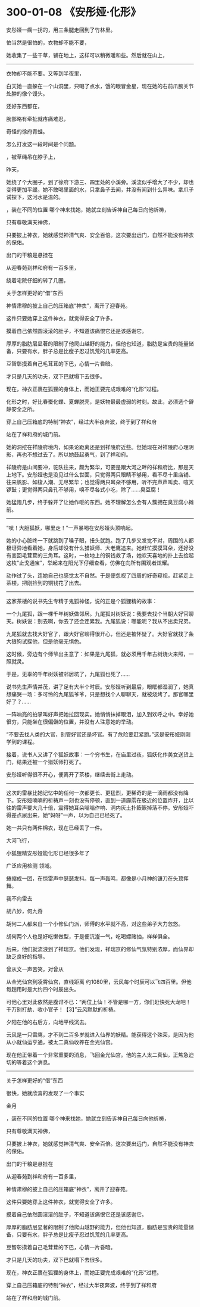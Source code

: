 # 300-01-08 《安彤娅·化形》

安彤娅一瘸一拐的，用三条腿走回到了竹林里。

怕当然是很怕的，衣物却不能不要，



她收集了一些干草，铺在地上，这样可以稍微暖和些。然后就在山上，


***

衣物却不能不要。又等到半夜里，


白天她一直躲在一个山洞里，只喝了点水，饿的眼冒金星，现在她的右前爪腕关节处肿的像个馒头。

还好东西都在，



腕部略有牵扯就疼痛难忍，

奇怪的徐府青蛙。


怎么打发这一段时间是个问题。



，被草绳吊在脖子上，

昨天，


她绕了个大圈子，到了徐府下游三、四里处的小溪旁。溪流似乎增大了不少，却也变得更加平缓。她不敢喝里面的水，只拿鼻子去闻，并没有闻到什么异味。拿爪子试探下，这河水是温的。



，装在不同的位置
哪个神来找她，她就立刻告诉神自己每日向他祈祷，

只有尊敬满天神佛，

只要披上神衣，她就感觉神清气爽、安全百倍。这次要出远门，自然不能没有神衣的保佑。



出门的干粮是悬挂在

从迎春苑到祥和府有一百多里，

绕着宅院仔细的转了几圈，

关于怎样更好的“借”东西

神情肃穆的披上自己的压箱底“神衣”，离开了迎春苑。

这件只要她穿上这件神衣，就觉得安全了许多。

摸着自己依然圆滚滚的肚子，不知道该痛恨它还是该感谢它。

厚厚的脂肪层显著的限制了他爬山越野的能力，但他也知道，脂肪是宝贵的能量储备，只要有水，胖子总是比瘦子忍过饥荒的几率更高。

豆智彰摸着自己毛茸茸的下巴，心情一片昏暗。

才只是几天的功夫，双下巴就塌下去很多。

现在，神衣正裹在狐狸的身体上，而她正要完成艰难的“化形”过程。

化形之时，好比春蚕化蝶、夏蝉脱壳，是妖物最最虚弱的时刻。故此，必须选个僻静安全之所。


穿上自己压箱底的特制“神衣”，经过大半夜奔波，终于到了祥和府


站在了祥和府的城门前。

她的洞挖在祥陵府境内，如果论距离还是到祥陵府近些。但她现在对祥陵府心理阴影，再也不想过去了。所以她鼓起勇气，到了祥和府。

祥陵府是山间要冲，驼队往来，颇为繁华，可要是跟大河之畔的祥和府比，那是天上地下。安彤娅也是没见过什么世面，只觉得两只眼睛不够用，看不尽十里店铺、往来帆影、如梭人潮、无尽繁华；也觉得两只耳朵不够用，听不完声声叫卖、喧天锣鼓；更觉得两只鼻孔不够用，嗅不尽各式小吃，除了……臭豆腐！

她猛跑几步，终于躲开了让她作呕的东西。她不理解怎么会有人簇拥在臭豆腐小摊前。

***

“呔！大胆狐妖，哪里走！”一声暴喝在安彤娅头顶响起。

她的小心脏咚一下就跳到了嗓子眼，扭头就跑。跑了几步又发觉不对，周围的人都极讶异地看着她，身后却没有什么猎妖师、大老鹰追来。她赶忙摸摸耳朵，还好没有变回毛茸茸的三角耳。这时，一枚地上的铜钱救了场，她欢天喜地的扑上去捡起这枚“止戈通宝”，举起来在阳光下仔细查看，仿佛在向所有围观者炫耀。

动作过了头，连她自己也感觉太不自然。于是便忽视了四周的好奇窥视，赶紧走上茶楼，把刚捡到的铜钱花了出去。

***

这家茶楼的说书先生专精于鬼狐神怪，说的正是个狐狸精的故事：

一个九尾狐，跟一棵千年树妖做邻居。九尾狐对树妖说：我要去找个当朝大好官聊天。树妖说：别去啊，你去了还会连累我。九尾狐说：哪能呢？我从不出卖兄弟。

九尾狐就去找大好官了，跟大好官聊得很开心，但还是被怀疑了。大好官就找了条大狼狗试探他，但是他毫无惧色。

这时候，旁边有个师爷出主意了：如果是九尾狐，就必须用千年古树烧火来照，一照就灵。

于是，无辜的千年树妖被邻居坑了，九尾狐也死了……

说书先生声情并茂，讲了足有大半个时辰。安彤娅听到最后，眼眶都湿润了，她真想痛哭一场：多可怜的九尾狐爷爷，只是想找个人聊聊天，就被烧烤了。那官哪里好了？……

一阵响亮的拍掌叫好声把她拉回现实。她悄悄抹掉眼泪，加入到欢呼之中。幸好她很穷，只能坐在很偏僻的位置，并没有人注意她的举动。

“不要去找人类的大官，别管好官还是坏官。有了危险要赶紧跑。”这是安彤娅刚刚学到的课程。

接着，说书人又讲了个狐妖故事：一个穷书生，在庙里过夜，狐妖化作美女送货上门，结果还被一个猎妖师打死了。

安彤娅听得很不开心，便离开了茶楼，继续去街上走动。

***



这次的雷暴比她记忆中的任何一次都更长、更猛烈，更稀奇的是一滴雨都没有降下。安彤娅喃喃的祈祷声一刻也没有停顿，直到一道霹雳在极近的位置炸开，比以往的雷声要大几十倍，震得她耳朵嗡嗡作响、洞内灰土扑簌簌掉落不停。安彤娅吓得差点尿出来，她“妈呀”一声，以为自己已经死了。

她一共只有两件棉衣，现在已经丢了一件。

大河飞行，





小狐狸精安彤娅能化形已经很多年了



广泛应用检测
领域。



蜷缩成一团，在惊雷声中瑟瑟发抖。每一声轰鸣，都像是小月神的镰刀在头顶挥舞。





我不向雷去

胡八妙，何九奇

胡何二人都来自一个小修仙门派，师傅的水平就不高，对这些弟子大力忽悠。

胡何两个人也是好吃懒做型，于是便沆瀣一气，吃喝嫖赌抽，样样俱全。

后来，他们就流浪到了祥瑞京。他们发现，祥瑞京的修仙气氛特别浓厚，而仙界却缺乏良好的指导。








曾从文一声苦笑，对曾从

从金光仙宫到凌霄仙宫，直线距离
约1080里，云风每个时辰可以飞四百里。但他每趟用时是大约四个时辰出头。


可他心里对此依然是腹诽不已：“两位上仙！不管是哪一方，你们赶快死大龙吧！千万别打劫、收小官子！【3】”云风默默的祈祷。




夕阳在他的右后方，向地平线沉去。

云风是一只雷鹰，才不到二百多岁就进入仙界的妖精。能获得这个殊荣，是因为他从小就仙运亨通，被太二真仙收养在金光仙宫。

现在他正带着一个非常重要的消息，飞回金光仙宫。他的主人太二真仙，正焦急迫切的等着这个消息。

***




关于怎样更好的“借”东西

很快，她就欣喜的发现了一个事实

金月

，装在不同的位置
哪个神来找她，她就立刻告诉神自己每日向他祈祷，

只有尊敬满天神佛，

只要披上神衣，她就感觉神清气爽、安全百倍。这次要出远门，自然不能没有神衣的保佑。



出门的干粮是悬挂在

从迎春苑到祥和府有一百多里，

神情肃穆的披上自己的压箱底“神衣”，离开了迎春苑。

这件只要她穿上这件神衣，就觉得安全了许多。

摸着自己依然圆滚滚的肚子，不知道该痛恨它还是该感谢它。

厚厚的脂肪层显著的限制了他爬山越野的能力，但他也知道，脂肪是宝贵的能量储备，只要有水，胖子总是比瘦子忍过饥荒的几率更高。

豆智彰摸着自己毛茸茸的下巴，心情一片昏暗。

才只是几天的功夫，双下巴就塌下去很多。

现在，神衣正裹在狐狸的身体上，而她正要完成艰难的“化形”过程。




穿上自己压箱底的特制“神衣”，经过大半夜奔波，终于到了祥和府


站在了祥和府的城门前。
